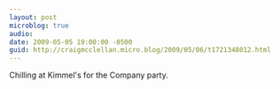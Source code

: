 ```yaml
---
layout: post
microblog: true
audio: 
date: 2009-05-05 19:00:00 -0500
guid: http://craigmcclellan.micro.blog/2009/05/06/t1721348012.html
---
```

Chilling at Kimmel's for the Company party.
